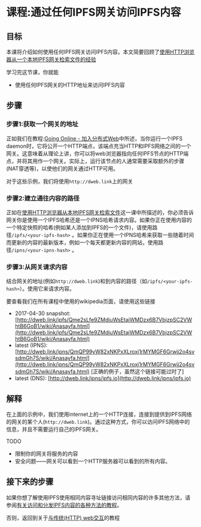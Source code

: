 # 课程:通过任何IPFS网关访问IPFS内容

## 目标

本课将介绍如何使用任何IPFS网关访问IPFS内容。本文简要回顾了[使用HTTP浏览器从一个本地IPFS网关检索文件的经验]()

学习完这节课，你就能

* 使用任何IPFS网关的HTTP地址来访问IPFS内容

## 步骤

### 步骤1:获取一个网关的地址

正如我们在教程:[Going Online - 加入分布式Web](../going-online/)中所述，当你运行一个IPFS daemon时，它将公开一个HTTP端点，该端点充当HTTP和IPFS网络之间的一个网关。这意味着从理论上讲，你可以将web浏览器指向任何IPFS节点的HTTP端点，并将其用作一个网关。实际上，运行该节点的人通常需要采取额外的步骤(NAT穿透等)，以使他们的网关通过HTTP可用。

对于这些示例，我们将使用`http://dweb.link`上的网关

### 步骤2:建立通往内容的路径

正如在[使用HTTP浏览器从本地IPFS网关检索文件]()这一课中所描述的，你必须告诉网关你是使用一个IPFS哈希还是一个IPNS哈希请求内容。如果你正在使用内容的一个特定快照的哈希(例如某人添加到IPFS的一个文件)，请使用路径`/ipfs/<your-ipfs-hash>` 。如果你正在使用一个IPNS哈希来获取一些随着时间而更新的内容的最新版本，例如一个每天都更新内容的网站，使用路径`/ipns/<your-ipns-hash>` 。

### 步骤3:从网关请求内容

结合网关的地址(例如`http://dweb.link`)和到内容的路径（如`/ipfs/<your-ipfs-hash>`）。使用它来请求内容。

要查看我们在所有课程中使用的wikipedia页面，请使用这些链接

* 2017-04-30 snapshot: [http://dweb.link/ipfs/Qme2sLfe9ZMdiuWsEtajWMDzx6B7VbjzpSC2VWhtB6GoB1/wiki/Anasayfa.html](http://dweb.link/ipfs/Qme2sLfe9ZMdiuWsEtajWMDzx6B7VbjzpSC2VWhtB6GoB1/wiki/Anasayfa.html)
* latest \(IPNS\): [http://dweb.link/ipns/QmQP99yW82xNKPxXLroxj1rMYMGF6Grwjj2o4svsdmGh7S/wiki/Anasayfa.html](http://dweb.link/ipns/QmQP99yW82xNKPxXLroxj1rMYMGF6Grwjj2o4svsdmGh7S/wiki/Anasayfa.html) \[正确的例子，虽然这个链接可能过时了\]
* latest \(DNS\): [http://dweb.link/ipns/ipfs.io](http://dweb.link/ipns/ipfs.io)

## 解释

在上面的示例中，我们使用internet上的一个HTTP连接，连接到提供到IPFS网络的网关的某个人(`http://dweb.link`)。通过这种方式，你可以访问IPFS网络中的信息，并且不需要运行自己的IPFS网关。

TODO

* 限制你的网关将服务的内容
* 安全问题——网关可以看到一个HTTP服务器可以看到的所有内容。

## 接下来的步骤

如果你想了解使用IPFS使用相同内容寻址链接访问相同内容的许多其他方法，请参阅[有关访问和分发IPFS内容的各种方法的教程](../avenues-for-access/)。

否则，返回到关于[与传统(HTTP) web交互](./)的教程

